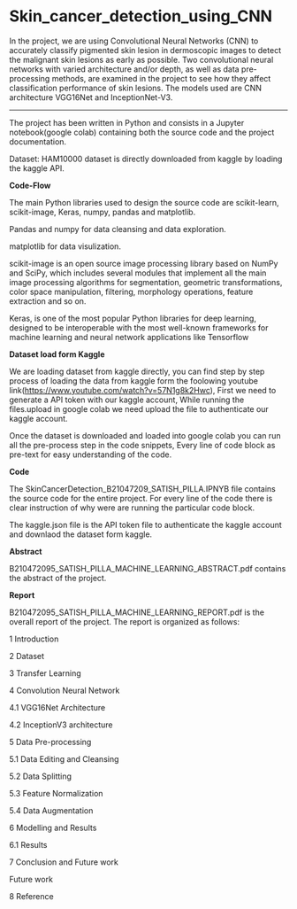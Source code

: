 # Skin_cancer_detection_using_CNN

In the project, we are using Convolutional Neural Networks (CNN) to accurately classify pigmented skin lesion in dermoscopic images to detect the malignant skin lesions as early as possible. Two convolutional neural networks with varied architecture and/or depth, as well as data pre-processing methods, are examined in the project to see how they affect classification performance of skin lesions. The models used are CNN architecture VGG16Net and InceptionNet-V3. 

***
The project has been written in Python and consists in a Jupyter notebook(google colab) containing both the source code and the project documentation. 

Dataset: HAM10000 dataset is directly downloaded from kaggle by loading the kaggle API.

**Code-Flow**

The main Python libraries used to design the source code are scikit-learn, scikit-image, Keras, numpy, pandas and matplotlib.

Pandas and numpy for data cleansing and data exploration.

matplotlib for data visulization.

scikit-image is an open source image processing library based on NumPy and SciPy, which includes several modules that implement all the main image processing algorithms for segmentation, geometric transformations, color space manipulation, filtering, morphology operations, feature extraction and so on. 

Keras, is one of the most popular Python libraries for deep learning, designed to be interoperable with the most well-known frameworks for machine learning and neural network applications like Tensorflow

**Dataset load form Kaggle**

We are loading dataset from kaggle directly, you can find step by step process of loading the data from kaggle form the foolowing youtube link(https://www.youtube.com/watch?v=57N1g8k2Hwc), First we need to generate a API token with our kaggle account, While running the files.upload in google colab we need upload the file to authenticate our kaggle account.  

Once the dataset is downloaded and loaded into google colab you can run all the pre-process step in the code snippets, Every line of code block as pre-text for easy understanding of the code. 


**Code**

The SkinCancerDetection_B21047209_SATISH_PILLA.IPNYB file contains the source code for the entire project. For every line of the code there is clear instruction of why were are running the particular code block.

The kaggle.json file is the API token file to authenticate the kaggle account and downlaod the dataset form kaggle. 

**Abstract**

B210472095_SATISH_PILLA_MACHINE_LEARNING_ABSTRACT.pdf contains the abstract of the project.

**Report**

B210472095_SATISH_PILLA_MACHINE_LEARNING_REPORT.pdf is the overall report of the project. The report is organized as follows:

1 Introduction	

2 Dataset	

3 Transfer Learning	

4 Convolution Neural Network	

4.1 VGG16Net Architecture	

4.2 InceptionV3 architecture	

5 Data Pre-processing	

5.1 Data Editing and Cleansing	

5.2 Data Splitting	

5.3 Feature Normalization	

5.4 Data Augmentation	

6 Modelling and Results

6.1 Results

7 Conclusion and Future work

Future work

8 Reference

